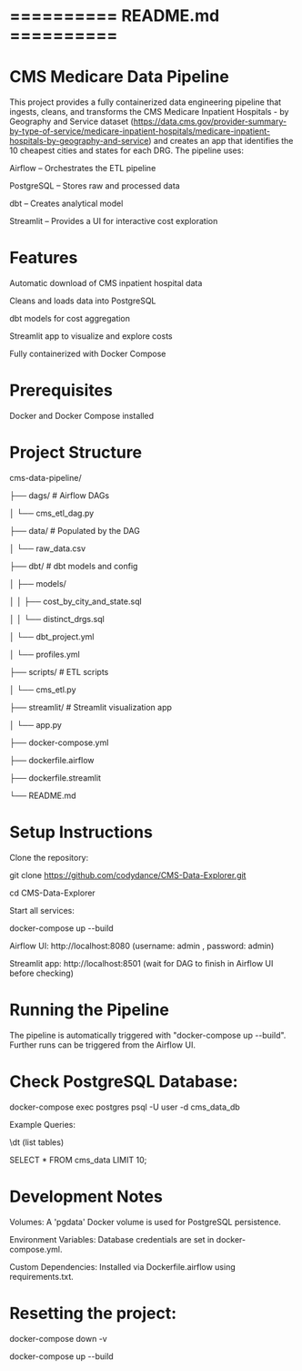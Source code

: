 # ========== README.md ==========
# CMS Medicare Data Pipeline
This project provides a fully containerized data engineering pipeline that ingests, cleans, and transforms the CMS Medicare Inpatient Hospitals - by Geography and Service dataset (https://data.cms.gov/provider-summary-by-type-of-service/medicare-inpatient-hospitals/medicare-inpatient-hospitals-by-geography-and-service) and creates an app that identifies the 10 cheapest cities and states for each DRG. The pipeline uses:

Airflow – Orchestrates the ETL pipeline

PostgreSQL – Stores raw and processed data

dbt – Creates analytical model

Streamlit – Provides a UI for interactive cost exploration

# Features
Automatic download of CMS inpatient hospital data

Cleans and loads data into PostgreSQL

dbt models for cost aggregation

Streamlit app to visualize and explore costs

Fully containerized with Docker Compose

# Prerequisites
Docker and Docker Compose installed


# Project Structure
cms-data-pipeline/

├── dags/                     # Airflow DAGs

│   └── cms_etl_dag.py

├── data/                     # Populated by the DAG

│   └── raw_data.csv

├── dbt/                      # dbt models and config

│   ├── models/

│   │   ├── cost_by_city_and_state.sql

│   │   └── distinct_drgs.sql

│   └── dbt_project.yml

│   └── profiles.yml

├── scripts/                  # ETL scripts

│   └── cms_etl.py

├── streamlit/                # Streamlit visualization app

│   └── app.py

├── docker-compose.yml

├── dockerfile.airflow

├── dockerfile.streamlit

└── README.md


# Setup Instructions
Clone the repository:

git clone https://github.com/codydance/CMS-Data-Explorer.git

cd CMS-Data-Explorer

Start all services:

docker-compose up --build

Airflow UI: http://localhost:8080 (username: admin , password: admin)

Streamlit app: http://localhost:8501 (wait for DAG to finish in Airflow UI before checking)

# Running the Pipeline
The pipeline is automatically triggered with "docker-compose up --build". Further runs can be triggered from the Airflow UI. 

# Check PostgreSQL Database:
docker-compose exec postgres psql -U user -d cms_data_db

Example Queries:

\dt (list tables)

SELECT * FROM cms_data LIMIT 10;

# Development Notes
Volumes: A 'pgdata' Docker volume is used for PostgreSQL persistence.

Environment Variables: Database credentials are set in docker-compose.yml.

Custom Dependencies: Installed via Dockerfile.airflow using requirements.txt.

# Resetting the project:
docker-compose down -v

docker-compose up --build



